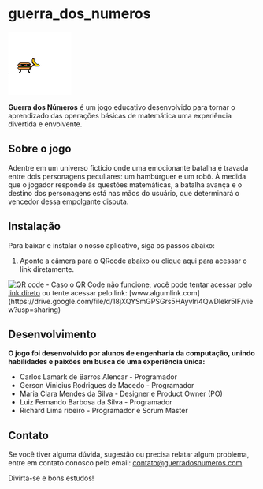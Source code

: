 # guerra_dos_numeros

 <img src="./assets/images/stoppedHamburger.png" alt="Hamburguer"/>


**Guerra dos Números** é um jogo educativo desenvolvido para tornar o aprendizado das operações básicas de matemática uma experiência divertida e envolvente.

## Sobre o jogo

Adentre em um universo fictício onde uma emocionante batalha é travada entre dois personagens peculiares: um hambúrguer e um robô. À medida que o jogador responde às questões matemáticas, a batalha avança e o destino dos personagens está nas mãos do usuário, que determinará o vencedor dessa empolgante disputa.

## Instalação

Para baixar e instalar o nosso aplicativo, siga os passos abaixo:

<ol>
  <li> Aponte a câmera para o QRcode abaixo ou clique aqui para acessar o link diretamente.</li>
</ol>
  <img src="https://avatars.githubusercontent.com/u/59461895?v=4" alt="QR code" style="width:300px;"/>
- Caso o QR Code não funcione, você pode tentar acessar pelo <a href="https://drive.google.com/file/d/18jXQYSmGPSGrs5HAyvlri4QwDlekr5IF/view?usp=sharing" target="_BLANK">link direto</a> ou tente acessar pelo link: [www.algumlink.com](https://drive.google.com/file/d/18jXQYSmGPSGrs5HAyvlri4QwDlekr5IF/view?usp=sharing)


## Desenvolvimento

**O jogo foi desenvolvido por alunos de engenharia da computação, unindo habilidades e paixões em busca de uma experiência única:** 
- Carlos Lamark de Barros Alencar - Programador
- Gerson Vinicius Rodrigues de Macedo - Programador
- Maria Clara Mendes da Silva - Designer e Product Owner (PO)
- Luiz Fernando Barbosa da Silva - Programador
- Richard Lima ribeiro - Programador e Scrum Master

## Contato
Se você tiver alguma dúvida, sugestão ou precisa relatar algum problema, entre em contato conosco pelo email: contato@guerradosnumeros.com

Divirta-se e bons estudos!
